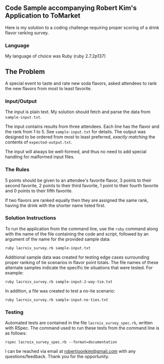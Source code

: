 ## Code Sample accompanying Robert Kim's Application to ToMarket

Here is my solution to a coding challenge requiring proper scoring of a drink flavor ranking survey.

### Language

My language of choice was Ruby (ruby 2.7.2p137)

## The Problem

A special event to taste and rate new soda flavors, asked attendees to rank the new flavors from most to least favorite.

### Input/Output

The input is plain text. My solution should fetch and parse the data from `sample-input.txt`.

The input contains results from three attendees. Each line has the flavor and the rank from 1 to 5. See `sample-input.txt` for details. The output was designed to be ordered from most to least preferred, _exactly matching_ the contents of `expected-output.txt`.

The input will always be well-formed, and thus no need to add special handling for malformed input files.

### The Rules

5 points should be given to an attendee's favorite flavor, 3 points to their second favorite, 2 points to their third favorite, 1 point to their fourth favorite and 0 points to their fifth favorite.

If two flavors are ranked equally then they are assigned the same rank, having the drink with the shorter name listed first.

### Solution Instructions

To run the application from the command line, use the `ruby` command along with the name of the file containing the code and script, followed by an argument of the name for the provided sample data:

```
ruby lacroix_survey.rb sample-input.txt
```

Additional sample data was created for testing edge cases surrounding proper ranking of tie scenarios in flavor point totals.  The file names of these alternate samples indicate the specific tie situations that were tested.  For example:

```
ruby lacroix_survey.rb sample-input-2-way-tie.txt
```

In addition, a file was created to test a no-tie scenario:

```
ruby lacroix_survey.rb sample-input-no-ties.txt
```

### Testing

Automated tests are contained in the file `lacroix_survey_spec.rb`, written with RSpec.  The command used to run these tests from the command line is as follows:

```
rspec lacroix_survey_spec.rb --format=documentation
```

I can be reached via email at robertjoonkim@gmail.com with any questions/feedback.  Thank you for the opportunity.  
